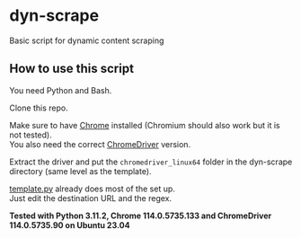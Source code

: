 # dyn-scrape

Basic script for dynamic content scraping

## How to use this script

You need Python and Bash.

Clone this repo.

Make sure to have [Chrome](https://www.google.com/intl/us_us/chrome/) installed (Chromium should also work but it is not tested).  
You also need the correct [ChromeDriver](https://chromedriver.chromium.org/downloads) version.

Extract the driver and put the `chromedriver_linux64` folder in the dyn-scrape directory (same level as the template).

[template.py](https://github.com/vittoriocandolo/dyn-scrape/blob/main/template.py) already does most of the set up.  
Just edit the destination URL and the regex.

**Tested with Python 3.11.2, Chrome 114.0.5735.133 and ChromeDriver 114.0.5735.90 on Ubuntu 23.04**
